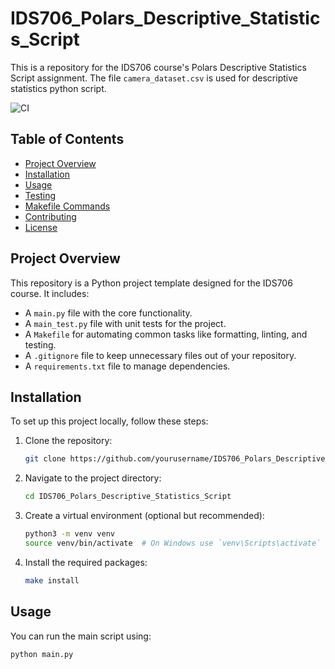 # IDS706_Polars_Descriptive_Statistics_Script

This is a repository for the IDS706 course's Polars Descriptive Statistics Script assignment. The file `camera_dataset.csv` is used for descriptive statistics python script.

![CI](https://github.com/therealzella/IDS706-python-github-template/actions/workflows/ci.yml/badge.svg)

## Table of Contents
- [Project Overview](#project-overview)
- [Installation](#installation)
- [Usage](#usage)
- [Testing](#testing)
- [Makefile Commands](#makefile-commands)
- [Contributing](#contributing)
- [License](#license)

## Project Overview
This repository is a Python project template designed for the IDS706 course. It includes:
- A `main.py` file with the core functionality.
- A `main_test.py` file with unit tests for the project.
- A `Makefile` for automating common tasks like formatting, linting, and testing.
- A `.gitignore` file to keep unnecessary files out of your repository.
- A `requirements.txt` file to manage dependencies.

## Installation
To set up this project locally, follow these steps:

1. Clone the repository:
    ```sh
    git clone https://github.com/yourusername/IDS706_Polars_Descriptive_Statistics_Script.git
    ```

2. Navigate to the project directory:
    ```sh
    cd IDS706_Polars_Descriptive_Statistics_Script
    ```

3. Create a virtual environment (optional but recommended):
    ```sh
    python3 -m venv venv
    source venv/bin/activate  # On Windows use `venv\Scripts\activate`
    ```

4. Install the required packages:
    ```sh
    make install
    ```

## Usage
You can run the main script using:
```sh
python main.py
